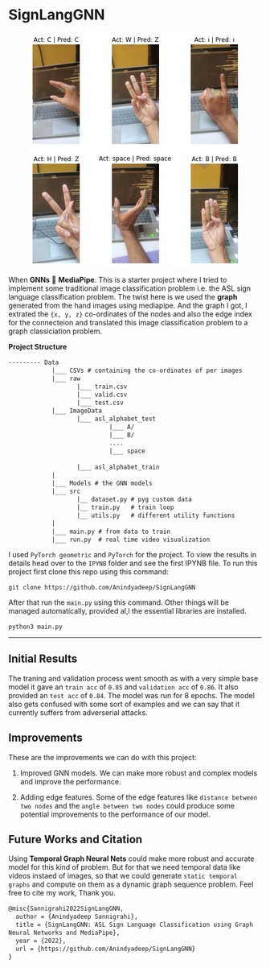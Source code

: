 # **SignLangGNN**

<p align="center">
  <img src="Images/bg.png" />
</p>


When **GNNs** 💜 **MediaPipe**. This is a starter project where I tried to implement some traditional image classification problem i.e. the ASL sign language classification problem. The twist here is we used the **graph** generated from the hand images using mediapipe. And the graph I got, I extrated the `{x, y, z}` co-ordinates of the nodes and also the edge index for the connecteion and translated this image classification problem to a graph classiciation problem. 

**Project Structure**
```
--------- Data
            |___ CSVs # containing the co-ordinates of per images
            |___ raw
                   |___ train.csv
                   |___ valid.csv
                   |___ test.csv 
            |___ ImageData
                   |___ asl_alphabet_test
                            |___ A/
                            |___ B/ 
                            ....
                            |___ space

                   |___ asl_alphabet_train
            |
            |___ Models # the GNN models
            |___ src
                   |__ dataset.py # pyg custom data
                   |__ train.py   # train loop
                   |__ utils.py   # different utility functions
            |
            |___ main.py # from data to train
            |___ run.py  # real time video visualization
```
I used `PyTorch geometric` and `PyTorch` for the project. To view the results in details head over to the `IPYNB` folder and see the first IPYNB file. To run this project first clone this repo using this command:

```
git clone https://github.com/Anindyadeep/SignLangGNN
```

After that run the `main.py` using this command. Other things will be managed automatically, provided al,l the essential libraries are installed.

```
python3 main.py
```
---

## **Initial Results**

The traning and validation process went smooth as with a very simple base model it gave an `train acc` of `0.85` and `validation acc` of `0.86`. It also provided an `test acc` of `0.84`. The model was run for 8 epochs. The model also gets confused with some sort of examples and we can say that it currently suffers from adverserial attacks.

## **Improvements**

These are the improvements we can do with this project:

1. Improved GNN models. We can make more robust and complex models and improve the performance.

2. Adding edge features. Some of the edge features like `distance between two nodes` and the `angle between two nodes` could produce some potential improvements to the performance of our model.


## **Future Works and Citation**
Using **Temporal Graph Neural Nets** could make more robust and accurate model for this kind of problem. But for that we need temporal data like videos instaed of images, so that we could generate `static temporal graphs` and compute on them as a dynamic graph sequence problem. Feel free to cite my work, Thank you.

```
@misc{Sannigrahi2022SignLangGNN,
  author = {Anindyadeep Sannigrahi},
  title = {SignLangGNN: ASL Sign Language Classification using Graph Neural Networks and MediaPipe},
  year = {2022},
  url = {https://github.com/Anindyadeep/SignLangGNN}
}
```
